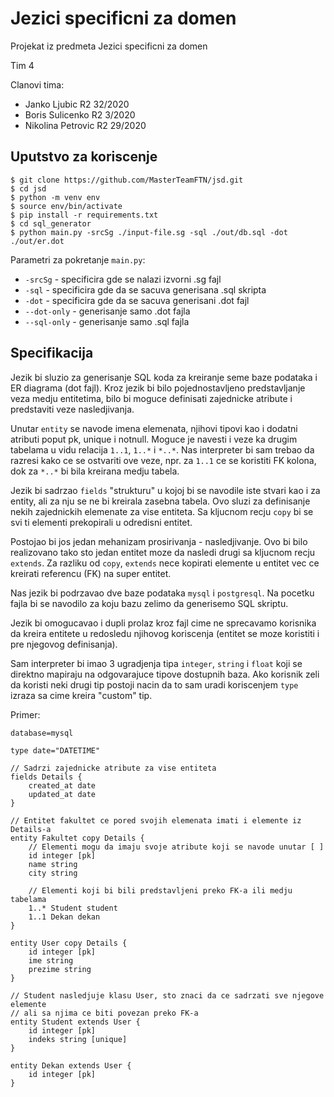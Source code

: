 # Jezici specificni za domen
Projekat iz predmeta Jezici specificni za domen

Tim 4

Clanovi tima:
- Janko Ljubic R2 32/2020
- Boris Sulicenko R2 3/2020
- Nikolina Petrovic R2 29/2020

## Uputstvo za koriscenje

```
$ git clone https://github.com/MasterTeamFTN/jsd.git
$ cd jsd
$ python -m venv env
$ source env/bin/activate
$ pip install -r requirements.txt
$ cd sql_generator
$ python main.py -srcSg ./input-file.sg -sql ./out/db.sql -dot ./out/er.dot
```

Parametri za pokretanje ```main.py```:
- ```-srcSg``` - specificira gde se nalazi izvorni .sg fajl
- ```-sql``` - specificira gde da se sacuva generisana .sql skripta 
- ```-dot``` - specificira gde da se sacuva generisani .dot fajl
- ```--dot-only``` - generisanje samo .dot fajla
- ```--sql-only``` - generisanje samo .sql fajla

## Specifikacija

Jezik bi sluzio za generisanje SQL koda za kreiranje seme baze podataka i ER diagrama (dot fajl). Kroz jezik bi bilo pojednostavljeno predstavljanje veza medju entitetima, bilo bi moguce definisati zajednicke atribute i predstaviti veze nasledjivanja.  

Unutar ```entity``` se navode imena elemenata, njihovi tipovi kao i dodatni atributi poput pk, unique i notnull. Moguce je 
navesti i veze ka drugim tabelama u vidu relacija ```1..1```, ```1..*``` i ```*..*```. Nas interpreter bi sam trebao da 
razresi kako ce se ostvariti ove veze, npr. za ```1..1``` ce se koristiti FK kolona, dok za ```*..*``` bi bila kreirana medju tabela.

Jezik bi sadrzao ```fields``` "strukturu" u kojoj bi se navodile iste stvari kao i za entity, ali za nju se ne bi kreirala 
zasebna tabela. Ovo sluzi za definisanje nekih zajednickih elemenate za vise entiteta. Sa kljucnom recju ```copy``` bi se svi ti elementi prekopirali u odredisni entitet.

Postojao bi jos jedan mehanizam prosirivanja - nasledjivanje. Ovo bi bilo realizovano tako sto jedan entitet moze da nasledi
drugi sa kljucnom recju ```extends```. Za razliku od ```copy```, ```extends``` nece kopirati elemente u entitet vec ce
kreirati referencu (FK) na super entitet.

Nas jezik bi podrzavao dve baze podataka ```mysql``` i ```postgresql```. Na pocetku fajla bi se navodilo za koju bazu zelimo da generisemo SQL skriptu.

Jezik bi omogucavao i dupli prolaz kroz fajl cime ne sprecavamo korisnika da kreira entitete u redosledu njihovog koriscenja (entitet se moze koristiti i pre njegovog definisanja). 

Sam interpreter bi imao 3 ugradjenja tipa ```integer```, ```string``` i ```float``` koji se direktno mapiraju na odgovarajuce tipove
dostupnih baza. Ako korisnik zeli da koristi neki drugi tip postoji nacin da to sam uradi koriscenjem ```type``` izraza sa cime kreira "custom" tip.

Primer:  
```
database=mysql

type date="DATETIME"

// Sadrzi zajednicke atribute za vise entiteta
fields Details {
    created_at date
    updated_at date
}

// Entitet fakultet ce pored svojih elemenata imati i elemente iz Details-a
entity Fakultet copy Details {
    // Elementi mogu da imaju svoje atribute koji se navode unutar [ ]
    id integer [pk]
    name string
    city string

    // Elementi koji bi bili predstavljeni preko FK-a ili medju tabelama
    1..* Student student
    1..1 Dekan dekan
}

entity User copy Details {
    id integer [pk]
    ime string
    prezime string
}

// Student nasledjuje klasu User, sto znaci da ce sadrzati sve njegove elemente
// ali sa njima ce biti povezan preko FK-a
entity Student extends User {
    id integer [pk]
    indeks string [unique]
}

entity Dekan extends User {
    id integer [pk]
}
```
